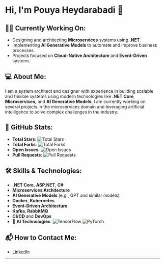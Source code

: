 # Hi, I'm Pouya Heydarabadi 👋

## 👨‍💻 Currently Working On:
- Designing and architecting **Microservices** systems using **.NET**.
- Implementing **AI Generative Models** to automate and improve business processes.
- Projects focused on **Cloud-Native Architecture** and **Event-Driven** systems.

## 💻 About Me:
I am a system architect and designer with experience in building scalable and flexible systems using modern technologies like **.NET Core**, **Microservices**, and **AI Generative Models**. I am currently working on several projects in the microservices domain and leveraging artificial intelligence to solve complex challenges in the industry.

## 🚀 GitHub Stats:

- **Total Stars**: ![Total Stars](https://img.shields.io/github/stars/pouya-heydarabadi?style=social)
- **Total Forks**: ![Total Forks](https://img.shields.io/github/forks/pouya-heydarabadi?style=social)
- **Open Issues**: ![Open Issues](https://img.shields.io/github/issues/pouya-heydarabadi?style=social)
- **Pull Requests**: ![Pull Requests](https://img.shields.io/github/issues-pr/pouya-heydarabadi?style=social)

## 🛠️ Skills & Technologies:
- **.NET Core**, **ASP.NET**, **C#**
- **Microservices Architecture**
- **AI Generative Models** (e.g., GPT and similar models)
- **Docker**, **Kubernetes**
- **Event-Driven Architecture**
- **Kafka**, **RabbitMQ**
- **CI/CD** and **DevOps**
- 🧠 **AI Technologies**: ![TensorFlow](https://img.shields.io/badge/TensorFlow-%23ff6f00?style=flat&logo=tensorflow&logoColor=white) ![PyTorch](https://img.shields.io/badge/PyTorch-%23ee4c2c?style=flat&logo=pytorch&logoColor=white)

## 📬 How to Contact Me:
- [LinkedIn](https://www.linkedin.com/in/pouya-heydarabadi-b47897198)

---
